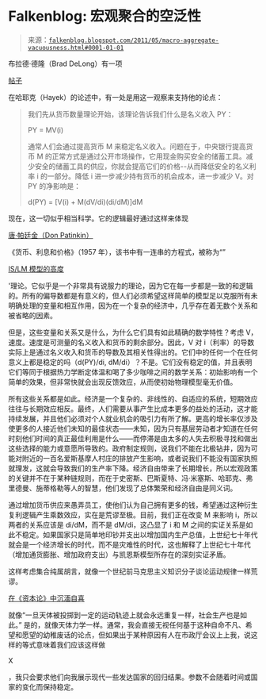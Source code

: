 <!--yml

category: 未分类

date: 2024-05-12 20:55:56

-->

# Falkenblog: 宏观聚合的空泛性

> 来源：[`falkenblog.blogspot.com/2011/05/macro-aggregate-vacuousness.html#0001-01-01`](http://falkenblog.blogspot.com/2011/05/macro-aggregate-vacuousness.html#0001-01-01)

布拉德·德隆（Brad DeLong）有一项

[帖子](http://delong.typepad.com/sdj/2011/05/in-which-i-am-once-again-reminded-of-how-wrong-friedrich-hayek-was.html#more)

在哈耶克（Hayek）的论述中，有一处是用这一观察来支持他的论点：

> 我们先从货币数量理论开始，该理论告诉我们什么是名义收入 PY：
> 
> PY = MV(i)
> 
> 通常人们会通过提高货币 M 来稳定名义收入。问题在于，中央银行提高货币 M 的正常方式是通过公开市场操作，它用现金购买安全的储蓄工具。减少安全的储蓄工具的供应，你就会提高它们的价格--从而降低安全的名义利率 i 的一部分。降低 i 进一步减少持有货币的机会成本，进一步减少 V。对 PY 的净影响是：
> 
> d(PY) = [V(i) + M(dV/di)(di/dM)]dM

现在，这一切似乎相当科学。它的逻辑最好通过这样来体现

[唐·帕廷金（Don Patinkin）](http://en.wikipedia.org/wiki/Don_Patinkin)

《货币、利息和价格》（1957 年），该书中有一连串的方程式，被称为“”

[IS/LM 模型的高度](http://www.econ.ucdavis.edu/faculty/kdhoover/pdf/Hope/Patinkin%20and%20IS-LM.pdf)

'理论。它似乎是一个非常具有说服力的理论，因为它在每一步都是一致的和逻辑的。所有的偏导数都是有意义的，但人们必须希望这样简单的模型足以克服所有未明确处理的变量和相互作用，因为在一个复杂的经济中，几乎存在着无数个关系和被省略的因素。

但是，这些变量和关系又是什么，为什么它们具有如此精确的数学特性？考虑 V，速度。速度是可测量的名义收入和货币的剩余部分。因此，V 对 i（利率）的导数实际上是通过名义收入和货币的导数及其相关性得出的。它们中的任何一个在任何意义上都是稳定的吗（d(PY)/di, dM/di）？不是。它们没有稳定的值，并且表明它们等同于根据热力学断定体温和喝了多少咖啡之间的数学关系：初始影响有一个简单的效果，但非常快就会出现反馈效应，从而使初始物理模型毫无价值。

所有这些关系都是如此。经济是一个复杂的、非线性的、自适应的系统，短期效应往往与长期效应相反。最终，人们需要从事产生比成本更多的益处的活动，这才能持续发展，并且他们必须对个人就业机会的吸引力有所了解。更高的增长率仅涉及使更多的人接近他们未知的最佳状态——未知，因为只有基层劳动者才知道在任何时刻他们时间的真正最佳利用是什么——而停滞是由太多的人失去积极寻找和做出这些选择的能力或意愿所导致的。政府制定规则，说我们不能在北极钻井，因为可能对附近的一百名爱斯基摩人村庄的排放产生影响，或者说我们不能没有国家执照就理发，这就会导致我们的生产率下降。经济自由带来了长期增长，所以宏观政策的关键并不在于某种链规则，而在于史密斯、巴斯夏特、冯·米塞斯、哈耶克、弗里德曼、施蒂格勒等人的智慧，他们发现了总体繁荣和经济自由是同义词。

通过增加货币供应来愚弄员工，使他们认为自己拥有更多的钱，希望通过这种衍生复利逻辑产生乘数效应，实在是荒谬至极。目前，我们正在改变 M 来影响 i，所以两者的关系应该是 di/dM，而不是 dM/di，这凸显了 i 和 M 之间的实证关系是如此不稳定。如果国家只是简单地印钞并支出以增加国内生产总值，上世纪七十年代就会是一个经济增长的时代，而不是灾难性的时代，这也解释了上世纪七十年代（增加通货膨胀、增加政府支出）与凯恩斯模型所存在的深刻实证矛盾。

这样考虑集合纯属胡言，就像一个世纪前马克思主义知识分子谈论运动规律一样荒谬。

[在《资本论》中沉湎自喜](http://muse.jhu.edu/login?uri=/journals/history_of_political_economy/v032/32.2burkett.html)

就像“一旦天体被投掷到一定的运动轨迹上就会永远重复一样，社会生产也是如此。” 是的，就像天体力学一样。通常，我会直接无视任何基于这种自命不凡、希望和愿望的幼稚废话的论点，但如果出于某种原因有人在市政厅会议上上我，说这样的等式意味着我们应该这样做

X

，我只会要求他们向我展示现代一些发达国家的回归结果。参数不会随着时间或国家的变化而保持稳定。
